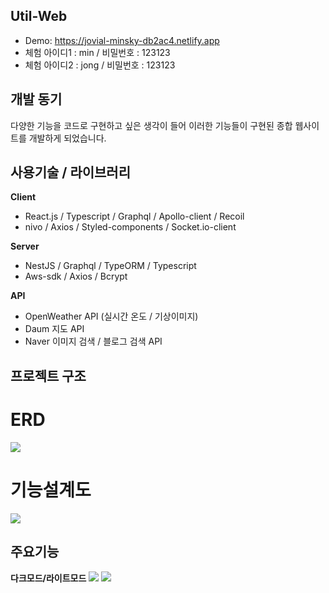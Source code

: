 ## **Util-Web**

- Demo: https://jovial-minsky-db2ac4.netlify.app
- 체험 아이디1 : min / 비밀번호 : 123123
- 체험 아이디2 : jong / 비밀번호 : 123123

## **개발 동기**

다양한 기능을 코드로 구현하고 싶은 생각이 들어 이러한 기능들이 구현된 종합 웹사이트를 개발하게 되었습니다.

## **사용기술 / 라이브러리**

**Client**

- React.js / Typescript / Graphql / Apollo-client / Recoil
- nivo / Axios / Styled-components / Socket.io-client

**Server**

- NestJS / Graphql / TypeORM / Typescript
- Aws-sdk / Axios / Bcrypt

**API**

- OpenWeather API (실시간 온도 / 기상이미지)
- Daum 지도 API
- Naver 이미지 검색 / 블로그 검색 API

## **프로젝트 구조**

# **ERD**

<img src="https://user-images.githubusercontent.com/87972252/150096948-4231039d-444e-44c2-a5ce-bceb2484a639.png" width={80%}>

# **기능설계도**

<img src="https://user-images.githubusercontent.com/87972252/150099426-3d9a5c2e-6325-4966-8ac8-70ed4b99432e.png" width={80%}>

## **주요기능**

**다크모드/라이트모드**
<img src="https://user-images.githubusercontent.com/87972252/150284739-98bc0994-f010-4a82-b478-a5a5c63b049a.png" width={50%}>
<img src="https://user-images.githubusercontent.com/87972252/150284807-f3269523-16eb-4cc4-a099-e0dad6217ba5.png" width={50%}>
